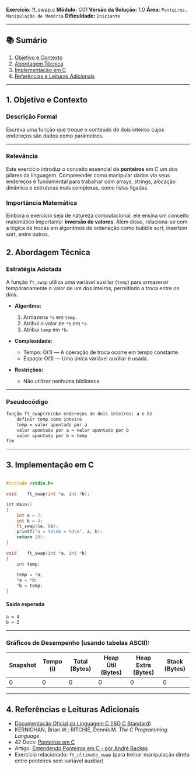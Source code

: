 **Exercício:** ft_swap.c
**Módulo:** C01
**Versão da Solução:** 1.0 
**Área:** `Ponteiros, Manipulação de Memória`
**Dificuldade:** `Iniciante`
<br>

---

## 📚 Sumário

1. [Objetivo e Contexto](#1-objetivo-e-contexto)  
2. [Abordagem Técnica](#2-abordagem-técnica)  
3. [Implementação em C](#3-implementação-em-c)  
4. [Referências e Leituras Adicionais](#5-referências-e-leituras-adicionais) 

---


## 1. Objetivo e Contexto 

### Descrição Formal

Escreva uma função que troque o conteúdo de dois inteiros cujos endereços são
dados como parâmetros.

---

### Relevância

Este exercício introduz o conceito essencial de **ponteiros** em C um dos pilares da linguagem. Compreender como manipular dados via seus endereços é fundamental para trabalhar com arrays, strings, alocação dinâmica e estruturas mais complexas, como listas ligadas.

### Importância Matemática

Embora o exercício seja de natureza computacional, ele ensina um conceito matemático importante: **inversão de valores**. Além disso, relaciona-se com a lógica de trocas em algoritmos de ordenação como bubble sort, insertion sort, entre outros.

## 2. Abordagem Técnica

### Estratégia Adotada


A função `ft_swap` utiliza uma variável auxiliar (`temp`) para armazenar temporariamente o valor de um dos inteiros, permitindo a troca entre os dois.

- **Algoritmo:**  
  1. Armazena `*a` em `temp`.  
  2. Atribui o valor de `*b` em `*a`.  
  3. Atribui `temp` em `*b`.  

- **Complexidade:**  
  - Tempo: O(1) — A operação de troca ocorre em tempo constante.  
  - Espaço: O(1) — Uma única variável auxiliar é usada.  
- **Restrições:**  
  - Não utilizar nenhuma biblioteca.

--- 

### Pseudocódigo

```bash
função ft_swap(recebe endereços de dois inteiros: a e b)
    definir temp como inteiro
    temp = valor apontado por a
    valor apontado por a = valor apontado por b
    valor apontado por b = temp
fim

```
---
## 3. Implementação em C

```c

#include <stdio.h>

void	ft_swap(int *a, int *b);

int main()
{
	int a = 2;
	int b = 4;
	ft_swap(&a, &b);
	printf("a = %d\nb = %d\n", a, b);
	return (0);
}

void	ft_swap(int *a, int *b)
{
	int temp;
	
	temp = *a;
	*a = *b;
	*b = temp;
}


```

#### Saída esperada
```bash
a = 4
b = 2

```


---

### Gráficos de Desempenho (usando tabelas ASCII):

| Snapshot | Tempo (i) | Total (Bytes) | Heap Útil (Bytes) | Heap Extra (Bytes) | Stack (Bytes) |
|----------|-----------|----------------|--------------------|---------------------|----------------|
| 0        | 0         | 0              | 0                  | 0                   | 0              |




---


## 4. Referências e Leituras Adicionais


* [Documentação Oficial da Linguagem C (ISO C Standard)](https://en.cppreference.com/w/c)
* KERNIGHAN, Brian W.; RITCHIE, Dennis M. *The C Programming Language*.
* 42 Docs: [Ponteiros em C](https://github.com/42School)
* Artigo: [Entendendo Ponteiros em C - por André Backes](https://www.embarcados.com.br/ponteiros-linguagem-c/)
* Exercício relacionado: `ft_ultimate_swap` (para treinar manipulação direta entre ponteiros sem variável auxiliar)

